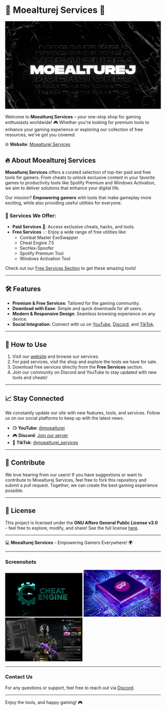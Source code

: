 # 🚀 Moealturej Services 🌟

![Moealturej Services Banner](Website/standard.gif)

Welcome to **Moealturej Services** – your one-stop shop for gaming enthusiasts worldwide! 🎮 Whether you're looking for premium tools to enhance your gaming experience or exploring our collection of free resources, we've got you covered.

🌐 **Website**: [Moealturej Services](https://moealturej.github.io/moealturej/)

## 🔥 About Moealturej Services

**Moealturej Services** offers a curated selection of top-tier paid and free tools for gamers. From cheats to unlock exclusive content in your favorite games to productivity tools like Spotify Premium and Windows Activation, we aim to deliver solutions that enhance your digital life.

Our mission? **Empowering gamers** with tools that make gameplay more exciting, while also providing useful utilities for everyone.

### 🎯 Services We Offer:
- **Paid Services** 🛒: Access exclusive cheats, hacks, and tools.
- **Free Services** 💡: Enjoy a wide range of free utilities like:
  - Combat Master ExoSwapper
  - Cheat Engine 7.5
  - SecHex-Spoofer
  - Spotify Premium Tool
  - Windows Activation Tool

Check out our [Free Services Section](https://moealturej.github.io/moealturej/#free-services) to get these amazing tools!

---

## 🛠 Features

- **Premium & Free Services**: Tailored for the gaming community.
- **Download with Ease**: Simple and quick downloads for all users.
- **Modern & Responsive Design**: Seamless browsing experience on any device.
- **Social Integration**: Connect with us on [YouTube](https://www.youtube.com/@moealturej), [Discord](https://discord.gg/3cwsamjKvQ), and [TikTok](https://www.tiktok.com/@moealturej_services).

---

## 🚀 How to Use

1. Visit our [website](https://moealturej.github.io/moealturej/) and browse our services.
2. For paid services, visit the shop and explore the tools we have for sale.
3. Download free services directly from the **Free Services** section.
4. Join our community on Discord and YouTube to stay updated with new tools and cheats!

---

## 📈 Stay Connected

We constantly update our site with new features, tools, and services. Follow us on our social platforms to keep up with the latest news:

- 📺 **YouTube**: [@moealturej](https://www.youtube.com/@moealturej)
- 🎮 **Discord**: [Join our server](https://discord.gg/3cwsamjKvQ)
- 🎵 **TikTok**: [@moealturej_services](https://www.tiktok.com/@moealturej_services)

---

## 🤝 Contribute

We love hearing from our users! If you have suggestions or want to contribute to Moealturej Services, feel free to fork this repository and submit a pull request. Together, we can create the best gaming experience possible.

---

## 📜 License

This project is licensed under the **GNU Affero General Public License v3.0** - feel free to explore, modify, and share! See the full license [here](LICENSE).

---

💻 **Moealturej Services** – Empowering Gamers Everywhere! 🌍

---

### Screenshots

<img src="Website/cheatengine_logo_234.jpg" width="250"> <img src="Website/newspoofericon.webp" width="250"> <img src="Website/Screenshot 2024-09-01 120040.jpg" width="250">

---

### Contact Us

For any questions or support, feel free to reach out via [Discord](https://discord.gg/3cwsamjKvQ).

--- 

Enjoy the tools, and happy gaming! 🎮
